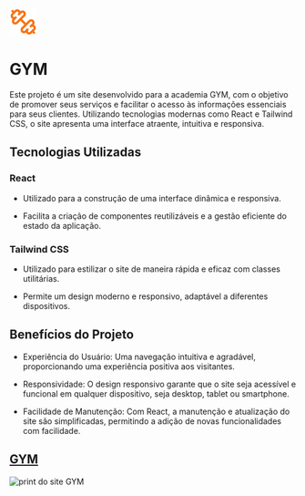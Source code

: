 
![Logo](/public/dumbbell.svg)


# GYM

Este projeto é um site desenvolvido para a academia GYM, com o objetivo de promover seus serviços e facilitar o acesso às informações essenciais para seus clientes. Utilizando tecnologias modernas como React e Tailwind CSS, o site apresenta uma interface atraente, intuitiva e responsiva.

## Tecnologias Utilizadas
### React
* Utilizado para a construção de uma interface dinâmica e responsiva.

* Facilita a criação de componentes reutilizáveis e a gestão eficiente do estado da aplicação.

### Tailwind CSS

* Utilizado para estilizar o site de maneira rápida e eficaz com classes utilitárias.

* Permite um design moderno e responsivo, adaptável a diferentes dispositivos.

## Benefícios do Projeto
* Experiência do Usuário: Uma navegação intuitiva e agradável, proporcionando uma experiência positiva aos visitantes.

* Responsividade: O design responsivo garante que o site seja acessível e funcional em qualquer dispositivo, seja desktop, tablet ou smartphone.

* Facilidade de Manutenção: Com React, a manutenção e atualização do site são simplificadas, permitindo a adição de novas funcionalidades com facilidade.

## [GYM][def]

[def]: [GYM](https://gym-academia.vercel.app/)

![print do site GYM](public/GYM-print.png)
